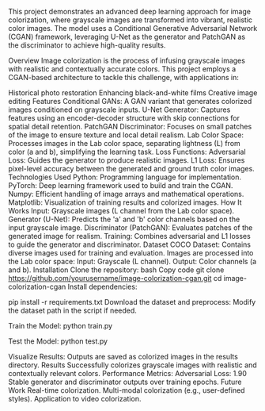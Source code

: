 This project demonstrates an advanced deep learning approach for image colorization, where grayscale images are transformed into vibrant, realistic color images. The model uses a Conditional Generative Adversarial Network (CGAN) framework, leveraging U-Net as the generator and PatchGAN as the discriminator to achieve high-quality results.

Overview
Image colorization is the process of infusing grayscale images with realistic and contextually accurate colors. This project employs a CGAN-based architecture to tackle this challenge, with applications in:

Historical photo restoration
Enhancing black-and-white films
Creative image editing
Features
Conditional GANs: A GAN variant that generates colorized images conditioned on grayscale inputs.
U-Net Generator: Captures features using an encoder-decoder structure with skip connections for spatial detail retention.
PatchGAN Discriminator: Focuses on small patches of the image to ensure texture and local detail realism.
Lab Color Space: Processes images in the Lab color space, separating lightness (L) from color (a and b), simplifying the learning task.
Loss Functions:
Adversarial Loss: Guides the generator to produce realistic images.
L1 Loss: Ensures pixel-level accuracy between the generated and ground truth color images.
Technologies Used
Python: Programming language for implementation.
PyTorch: Deep learning framework used to build and train the CGAN.
Numpy: Efficient handling of image arrays and mathematical operations.
Matplotlib: Visualization of training results and colorized images.
How It Works
Input: Grayscale images (L channel from the Lab color space).
Generator (U-Net): Predicts the 'a' and 'b' color channels based on the input grayscale image.
Discriminator (PatchGAN): Evaluates patches of the generated image for realism.
Training: Combines adversarial and L1 losses to guide the generator and discriminator.
Dataset
COCO Dataset: Contains diverse images used for training and evaluation.
Images are processed into the Lab color space:
Input: Grayscale (L channel).
Output: Color channels (a and b).
Installation
Clone the repository:
bash
Copy code
git clone https://github.com/yourusername/image-colorization-cgan.git
cd image-colorization-cgan
Install dependencies:


pip install -r requirements.txt
Download the dataset and preprocess:
Modify the dataset path in the script if needed.

Train the Model:
python train.py

Test the Model:
python test.py

Visualize Results:
Outputs are saved as colorized images in the results directory.
Results
Successfully colorizes grayscale images with realistic and contextually relevant colors.
Performance Metrics:
Adversarial Loss: 1.90
Stable generator and discriminator outputs over training epochs.
Future Work
Real-time colorization.
Multi-modal colorization (e.g., user-defined styles).
Application to video colorization.
